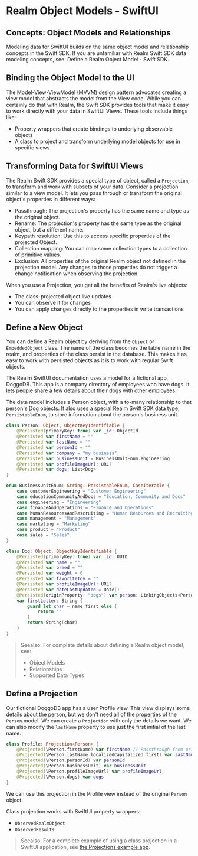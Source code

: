 # Realm Object Models - SwiftUI
## Concepts: Object Models and Relationships
Modeling data for SwiftUI builds on the same object model and relationship
concepts in the Swift SDK. If you are unfamiliar with Realm Swift SDK
data modeling concepts, see: Define a Realm Object Model - Swift SDK.

## Binding the Object Model to the UI
The Model-View-ViewModel (MVVM) design pattern advocates creating a view
model that abstracts the model from the View code. While you can certainly
do that with Realm, the Swift SDK provides tools that make it easy to
work directly with your data in SwiftUI Views. These tools include things
like:

- Property wrappers that create bindings to underlying observable objects
- A class to project and transform underlying model objects for use in
specific views

## Transforming Data for SwiftUI Views
The Realm Swift SDK provides a special type of object, called a `Projection`, to transform
and work with subsets of your data. Consider a projection similar to
a view model. It lets you pass through or transform the original
object's properties in different ways:

- Passthrough: The projection's property has the same name and type as
the original object.
- Rename: The projection's property has the same type as the original object,
but a different name.
- Keypath resolution: Use this to access specific properties of the
projected Object.
- Collection mapping: You can map some collection types to a collection of primitive values.
- Exclusion: All properties of the original Realm object not defined in
the projection model. Any changes to those properties do not trigger a
change notification when observing the projection.

When you use a Projection, you get all the benefits of Realm's
live objects:

- The class-projected object live updates
- You can observe it for changes
- You can apply changes directly to the properties in write transactions

## Define a New Object
You can define a Realm object by deriving from the
`Object` or
`EmbeddedObject`
class. The name of the class becomes the table name in the realm,
and properties of the class persist in the database. This makes it
as easy to work with persisted objects as it is to work with
regular Swift objects.

The Realm SwiftUI documentation uses a model for a fictional app,
DoggoDB. This app is a company directory of employees who have dogs. It
lets people share a few details about their dogs with other employees.

The data model includes a Person object, with a to-many
relationship to that person's Dog objects.
It also uses a special Realm Swift SDK data type, `PersistableEnum`, to store information
about the person's business unit.

```swift
class Person: Object, ObjectKeyIdentifiable {
    @Persisted(primaryKey: true) var _id: ObjectId
    @Persisted var firstName = ""
    @Persisted var lastName = ""
    @Persisted var personId = ""
    @Persisted var company = "my business"
    @Persisted var businessUnit = BusinessUnitEnum.engineering
    @Persisted var profileImageUrl: URL?
    @Persisted var dogs: List<Dog>
}

enum BusinessUnitEnum: String, PersistableEnum, CaseIterable {
    case customerEngineering = "Customer Engineering"
    case educationCommunityAndDocs = "Education, Community and Docs"
    case engineering = "Engineering"
    case financeAndOperations = "Finance and Operations"
    case humanResourcesAndRescruiting = "Human Resources and Recruiting"
    case management = "Management"
    case marketing = "Marketing"
    case product = "Product"
    case sales = "Sales"
}

class Dog: Object, ObjectKeyIdentifiable {
    @Persisted(primaryKey: true) var _id: UUID
    @Persisted var name = ""
    @Persisted var breed = ""
    @Persisted var weight = 0
    @Persisted var favoriteToy = ""
    @Persisted var profileImageUrl: URL?
    @Persisted var dateLastUpdated = Date()
    @Persisted(originProperty: "dogs") var person: LinkingObjects<Person>
    var firstLetter: String {
        guard let char = name.first else {
            return ""
        }
        return String(char)
    }
}

```

> Seealso:
> For complete details about defining a Realm object model, see:
>
> - Object Models
> - Relationships
> - Supported Data Types
>

## Define a Projection
Our fictional DoggoDB app has a user Profile view. This view displays
some details about the person, but we don't need all of the properties
of the `Person` model. We can create a `Projection` with only the details we want. We can also modify
the `lastName` property to use just the first initial of the last name.

```swift
class Profile: Projection<Person> {
    @Projected(\Person.firstName) var firstName // Passthrough from original object
    @Projected(\Person.lastName.localizedCapitalized.first) var lastNameInitial // Access and transform the original property
    @Projected(\Person.personId) var personId
    @Projected(\Person.businessUnit) var businessUnit
    @Projected(\Person.profileImageUrl) var profileImageUrl
    @Projected(\Person.dogs) var dogs
}

```

We can use this projection in the Profile view instead of the original
`Person` object.

Class projection works with SwiftUI property wrappers:

- `ObservedRealmObject`
- `ObservedResults`

> Seealso:
> For a complete example of using a class projection in a SwiftUI
application, see [the Projections example app](https://github.com/realm/realm-cocoa/tree/master/examples#projections).
>
